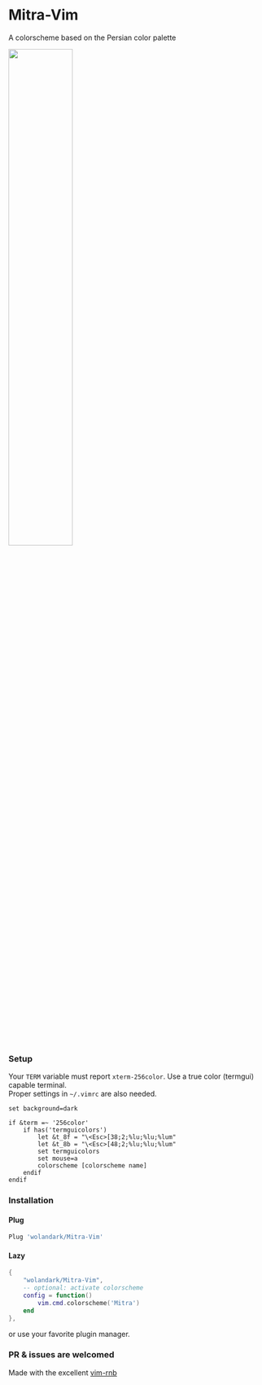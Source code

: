 # Mitra-Vim
A colorscheme based on the Persian color palette <br> 

<div>
	<img src="https://github.com/wolandark/Mitra-Vim/assets/107309764/600ddcda-a351-4e51-ba95-5bf6d0318550" style="width:50%">
</div>

### Setup
Your `TERM` variable must report `xterm-256color`. Use a true color (termgui) capable terminal. <br>
Proper settings in `~/.vimrc` are also needed.

``` vim
set background=dark

if &term =~ '256color'
	if has('termguicolors')
		let &t_8f = "\<Esc>[38;2;%lu;%lu;%lum"
		let &t_8b = "\<Esc>[48;2;%lu;%lu;%lum"
		set termguicolors
		set mouse=a
		colorscheme [colorscheme name]
	endif
endif
```

### Installation
#### Plug
``` lua
Plug 'wolandark/Mitra-Vim'
```
#### Lazy
``` lua
{
	"wolandark/Mitra-Vim",
	-- optional: activate colorscheme
	config = function()
		vim.cmd.colorscheme('Mitra')
	end
},

```
or use your favorite plugin manager.

### PR & issues are welcomed

Made with the excellent [vim-rnb](https://github.com/romainl/vim-rnb)
